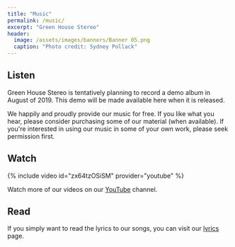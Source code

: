 ```yaml
---
title: "Music"
permalink: /music/
excerpt: "Green House Stereo"
header:
  image: /assets/images/banners/Banner 05.png
  caption: "Photo credit: Sydney Pollack"
---
```


## Listen
Green House Stereo is tentatively planning to record a demo album in August of 2019. This demo will be made available here when it is released.

We happily and proudly provide our music for free. If you like what you hear, please consider purchasing some of our material (when available). If you're interested in using our music in some of your own work, please seek permission first.

## Watch
{% include video id="zx64tzOSiSM" provider="youtube" %}

Watch more of our videos on our [YouTube](https://www.youtube.com/channel/UCI8p8azpwSY9nMuFYXIc1xg) channel. 

[comment]: <> (## Purchase)
[comment]: <> (Your support is very much appreciated, but we nevertheless release all of our material free of charge. See Listen above to download our latest recordings. If you decide to purchase, we want you to decide how much you would like to pay. Our music is available for purchase at XYZ.)

## Read
If you simply want to read the lyrics to our songs, you can visit our [lyrics](/lyrics/) page. 
